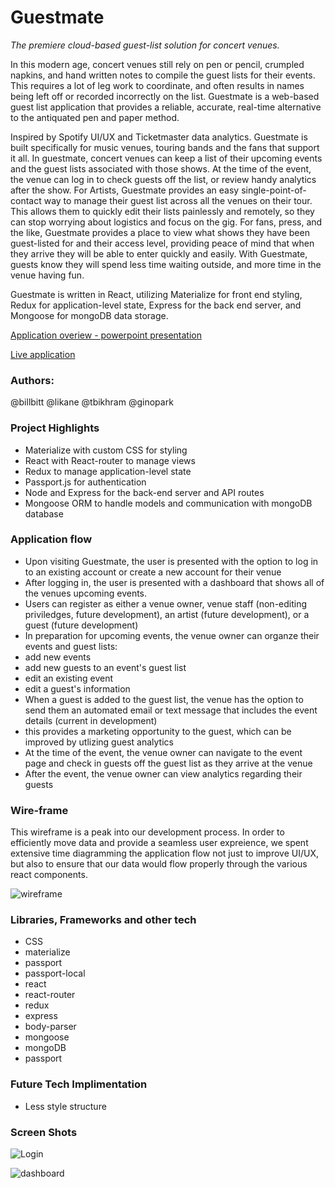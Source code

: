 # Guestmate
*The premiere cloud-based guest-list solution for concert venues.*

In this modern age, concert venues still rely on pen or pencil, crumpled napkins, and hand written notes to compile the guest lists for their events.  This requires a lot of leg work to coordinate, and often results in names being left off or recorded incorrectly on the list.  Guestmate is a web-based guest list application that provides a reliable, accurate, real-time alternative to the antiquated pen and paper method. 

Inspired by Spotify UI/UX and Ticketmaster data analytics. Guestmate is built specifically for music venues, touring bands and the fans that support it all.  In guestmate, concert venues can keep a list of their upcoming events and the guest lists associated with those shows.  At the time of the event, the venue can log in to check guests off the list, or review handy analytics after the show.  For Artists, Guestmate provides an easy single-point-of-contact way to manage their guest list across all the venues on their tour.  This allows them to quickly edit their lists painlessly and remotely, so they can stop worrying about logistics and focus on the gig.  For fans, press, and the like, Guestmate provides a place to view what shows they have been guest-listed for and their access level, providing peace of mind that when they arrive they will be able to enter quickly and easily.  With Guestmate, guests know they will spend less time waiting outside, and more time in the venue having fun.

Guestmate is written in React, utilizing Materialize for front end styling, Redux for application-level state, Express for the back end server, and Mongoose for mongoDB data storage.

[Application overiew - powerpoint presentation](https://docs.google.com/presentation/d/16AuuNiVx-6C_qLy8eopBgdTxHk44lBssERGpnRnCYJc/edit?usp=sharing)

[Live application](http://www.guestmate.io)

### Authors: 
@billbitt
@likane
@tbikhram
@ginopark

### Project Highlights
+ Materialize with custom CSS for styling
+ React with React-router to manage views
+ Redux to manage application-level state
+ Passport.js for authentication
+ Node and Express for the back-end server and API routes
+ Mongoose ORM to handle models and communication with mongoDB database

### Application flow

+ Upon visiting Guestmate, the user is presented with the option to log in to an existing account or create a new account for their venue
+ After logging in, the user is presented with a dashboard that shows all of the venues upcoming events.
 + Users can register as either a venue owner, venue staff (non-editing priviledges, future development), an artist (future development), or a guest (future development)
+ In preparation for upcoming events, the venue owner can organze their events and guest lists:
 + add new events
 + add new guests to an event's guest list
 + edit an existing event 
 + edit a guest's information
+ When a guest is added to the guest list, the venue has the option to send them an automated email or text message that includes the event details (current in development)
 + this provides a marketing opportunity to the guest, which can be improved by utlizing guest analytics
+ At the time of the event, the venue owner can navigate to the event page and check in guests off the guest list as they arrive at the venue
+ After the event, the venue owner can view analytics regarding their guests

### Wire-frame
This wireframe is a peak into our development process.  In order to efficiently move data and provide a seamless user expreience, we spent extensive time diagramming the application flow not just to improve UI/UX, but also to ensure that our data would flow properly through the various react components.

![wireframe](http://i.imgur.com/8y71XDD.png)

### Libraries, Frameworks and other tech
+ CSS
+ materialize
+ passport
+ passport-local
+ react
+ react-router
+ redux
+ express
+ body-parser
+ mongoose
+ mongoDB
+ passport

### Future Tech Implimentation
+ Less style structure

### Screen Shots
![Login](http://i.imgur.com/qIqqwMN.png)

![dashboard](http://i.imgur.com/zPxG0rH.png)
